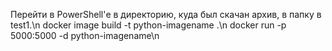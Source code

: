 Перейти в PowerShell'е в директорию, куда был скачан архив, в папку в test1.\n
docker image build -t python-imagename .\n
docker run -p 5000:5000 -d python-imagename\n
